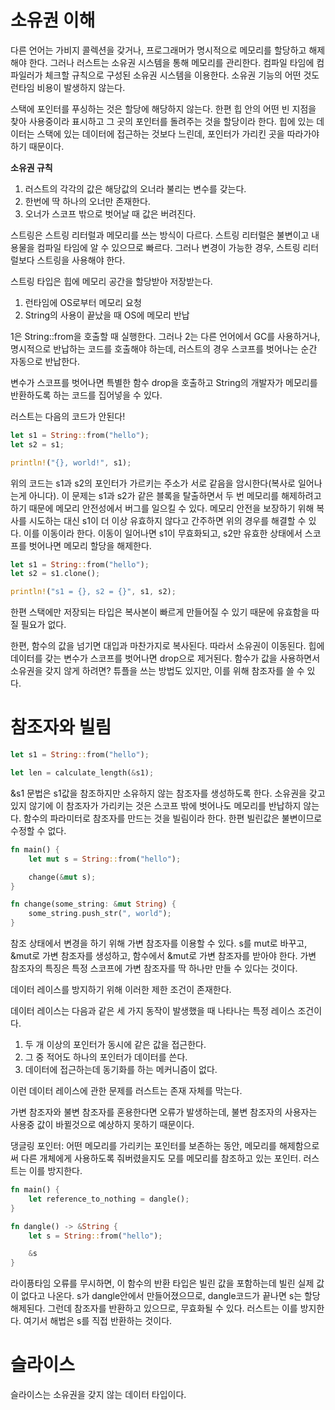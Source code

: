 # 소유권 이해

다른 언어는 가비지 콜렉션을 갖거나, 프로그래머가 명시적으로 메모리를 할당하고 해제해야 한다. 그러나 러스트는 소유권 시스템을 통해 메모리를 관리한다. 컴파일 타임에 컴파일러가 체크할 규칙으로 구성된 소유권 시스템을 이용한다. 소유권 기능의 어떤 것도 런타임 비용이 발생하지 않는다. 

스택에 포인터를 푸싱하는 것은 할당에 해당하지 않는다. 한편 힙 안의 어떤 빈 지점을 찾아 사용중이라 표시하고 그 곳의 포인터를 돌려주는 것을 할당이라 한다. 힙에 있는 데이터는 스택에 있는 데이터에 접근하는 것보다 느린데, 포인터가 가리킨 곳을 따라가야 하기 때문이다. 

**소유권 규칙**
1. 러스트의 각각의 값은 해당값의 오너라 불리는 변수를 갖는다. 
2. 한번에 딱 하나의 오너만 존재한다.
3. 오너가 스코프 밖으로 벗어날 때 값은 버려진다.

스트링은 스트링 리터럴과 메모리를 쓰는 방식이 다르다. 스트링 리터럴은 불변이고 내용물을 컴파일 타임에 알 수 있으므로 빠르다. 그러나 변경이 가능한 경우, 스트링 리터럴보다 스트링을 사용해야 한다. 

스트링 타입은 힙에 메모리 공간을 할당받아 저장받는다. 
1. 런타임에 OS로부터 메모리 요청
2. String의 사용이 끝났을 때 OS에 메모리 반납

1은 String::from을 호출할 때 실행한다. 그러나 2는 다른 언어에서 GC를 사용하거나, 명시적으로 반납하는 코드를 호출해야 하는데, 러스트의 경우 스코프를 벗어나는 순간 자동으로 반납한다. 

변수가 스코프를 벗어나면 특별한 함수 drop을 호출하고 String의 개발자가 메모리를 반환하도록 하는 코드를 집어넣을 수 있다. 

러스트는 다음의 코드가 안된다!

```rs
let s1 = String::from("hello");
let s2 = s1;

println!("{}, world!", s1);
```

위의 코드는 s1과 s2의 포인터가 가르키는 주소가 서로 같음을 암시한다(복사로 일어나는게 아니다). 이 문제는 s1과 s2가 같은 블록을 탈출하면서 두 번 메모리를 해제하려고 하기 때문에 메모리 안전성에서 버그를 일으킬 수 있다. 메모리 안전을 보장하기 위해 복사를 시도하는 대신 s1이 더 이상 유효하지 않다고 간주하면 위의 경우를 해결할 수 있다. 이를 이동이라 한다. 이동이 일어나면 s1이 무효화되고, s2만 유효한 상태에서 스코프를 벗어나면 메모리 할당을 해제한다. 

```rs
let s1 = String::from("hello");
let s2 = s1.clone();

println!("s1 = {}, s2 = {}", s1, s2);
```

한편 스택에만 저장되는 타입은 복사본이 빠르게 만들어질 수 있기 때문에 유효함을 따질 필요가 없다. 

한편, 함수의 값을 넘기면 대입과 마찬가지로 복사된다. 따라서 소유권이 이동된다. 힙에 데이터를 갖는 변수가 스코프를 벗어나면 drop으로 제거된다. 함수가 값을 사용하면서 소유권을 갖지 않게 하려면? 튜플을 쓰는 방법도 있지만, 이를 위해 참조자를 쓸 수 있다. 

# 참조자와 빌림 
```rs
let s1 = String::from("hello");

let len = calculate_length(&s1);
```
&s1 문법은 s1값을 참조하지만 소유하지 않는 참조자를 생성하도록 한다. 소유권을 갖고 있지 않기에 이 참조자가 가리키는 것은 스코프 밖에 벗어나도 메모리를 반납하지 않는다. 함수의 파라미터로  참조자를 만드는 것을 빌림이라 한다. 한편 빌린값은 불변이므로 수정할 수 없다. 

```rs
fn main() {
    let mut s = String::from("hello");

    change(&mut s);
}

fn change(some_string: &mut String) {
    some_string.push_str(", world");
}
```

참조 상태에서 변경을 하기 위해 가변 참조자를 이용할 수 있다. s를 mut로 바꾸고, &mut로 가변 참조자를 생성하고, 함수에서 &mut로 가변 참조자를 받아야 한다. 가변 참조자의 특징은 특정 스코프에 가변 참조자를 딱 하나만 만들 수 있다는 것이다. 

데이터 레이스를 방지하기 위해 이러한 제한 조건이 존재한다. 

데이터 레이스는 다음과 같은 세 가지 동작이 발생했을 때 나타나는 특정 레이스 조건이다. 
1. 두 개 이상의 포인터가 동시에 같은 값을 접근한다. 
2. 그 중 적어도 하나의 포인터가 데이터를 쓴다. 
3. 데이터에 접근하는데 동기화를 하는 메커니즘이 없다. 

이런 데이터 레이스에 관한 문제를 러스트는 존재 자체를 막는다. 

가변 참조자와 불변 참조자를 혼용한다면 오류가 발생하는데, 불변 참조자의 사용자는 사용중 값이 바뀔것으로 예상하지 못하기 때문이다. 

댕글링 포인터: 어떤 메모리를 가리키는 포인터를 보존하는 동안, 메모리를 해제함으로써 다른 개체에게 사용하도록 줘버렸을지도 모를 메모리를 참조하고 있는 포인터. 러스트는 이를 방지한다.

```rs
fn main() {
    let reference_to_nothing = dangle();
}

fn dangle() -> &String {
    let s = String::from("hello");

    &s
}
```

라이픙타임 오류를 무시하면, 이 함수의 반환 타입은 빌린 값을 포함하는데 빌린 실제 값이 없다고 나온다. s가 dangle안에서 만들어졌으므로, dangle코드가 끝나면 s는 할당 해제된다. 그런데 참조자를 반환하고 있으므로, 무효화될 수 있다. 러스트는 이를 방지한다. 여기서 해법은 s를 직접 반환하는 것이다. 

# 슬라이스
슬라이스는 소유권을 갖지 않는 데이터 타입이다. 